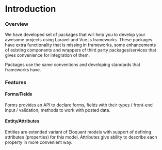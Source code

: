 # Introduction

### Overview

We have developed set of packages that will help you to develop your awesome projects using Laravel and Vue.js frameworks. These packages have extra functionality that is missing in frameworks, some enhancements of existing components and wrappers of third party packages/services that gives convenience for integration of them.

Packages use the same conventions and developing standards that frameworks have.

### Features

#### Forms/Fields

Forms provides an API to declare forms, fields with their types / front-end input / validation, methods to work with posted data.

#### Entity/Attributes

Entities are extended variant of Eloquent models with support of defining attributes \(properties\) for this model. Attributes give ability to describe each property in more convenient way.

